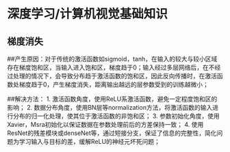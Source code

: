 # 深度学习/计算机视觉基础知识

梯度消失
-------

##产生原因：对于传统的激活函数如sigmoid，tanh，在输入的较大与较小区域存在梯度饱和区，当输入进入饱和区，梯度趋于0；输入经过多层网络后，在不经过处理的情况下，会导致分布趋于激活函数的饱和区，因此反向传播时，在激活函数处梯度趋于0，产生梯度消失，距离输出越远的层参数受到的训练越微小；

##解决方法：
    1. 激活函数角度，使用ReLU系激活函数，避免一定程度饱和区的影响；
    2. 数据分布角度，使用BN层等normalization方法，将激活函数的输入进行分布的归一化处理，使其位于激活函数的非饱和区；
    3. 参数初始化角度，使用Xavier，Msra初始化以保证数据在参数处理前后的方差保持一致；
    4. 使用ResNet的残差模块或denseNet等，通过短接分支，保证了信息的完整性，简化问题为学习输入与目标的差，缓解ReLU的神经元坏死问题；
